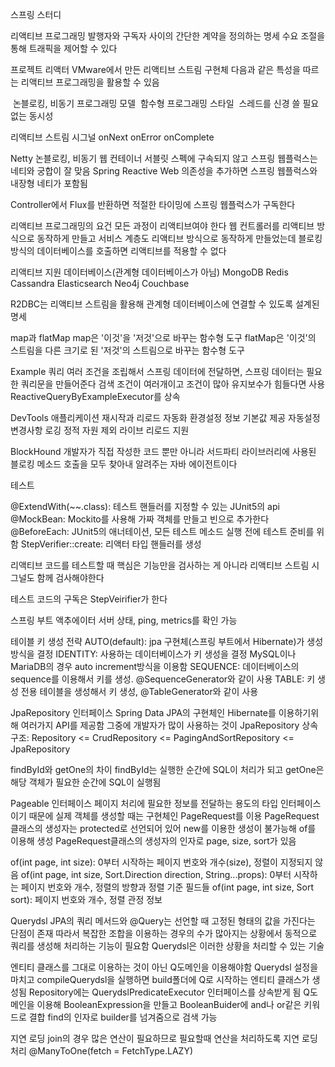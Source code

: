 스프링 스터디



리액티브 프로그래밍
발행자와 구독자 사이의 간단한 계약을 정의하는 명세
수요 조절을 통해 트래픽을 제어할 수 있다



프로젝트 리액터
VMware에서 만든 리액티브 스트림 구현체
다음과 같은 특성을 따르는 리액티브 프로그래밍을 활용할 수 있음

​	논블로킹, 비동기 프로그래밍 모델
​	함수형 프로그래밍 스타일
​	스레드를 신경 쓸 필요 없는 동시성



리액티브 스트림 시그널
onNext
onError
onComplete



Netty
논블로킹, 비동기 웹 컨테이너
서블릿 스펙에 구속되지 않고 스프링 웹플럭스는 네티와 궁합이 잘 맞음
Spring Reactive Web 의존성을 추가하면 스프링 웹플럭스와 내장형 네티가 포함됨



Controller에서 Flux를 반환하면 적절한 타이밍에 스프링 웹플럭스가 구독한다



리액티브 프로그래밍의 요건
모든 과정이 리액티브여야 한다
웹 컨트롤러를 리액티브 방식으로 동작하게 만들고 서비스 계층도 리액티브 방식으로 동작하게 만들었는데
블로킹 방식의 데이터베이스를 호출하면 리액티브를 적용할 수 없다

리액티브 지원 데이터베이스(관계형 데이터베이스가 아님)
MongoDB
Redis
Cassandra
Elasticsearch
Neo4j
Couchbase

R2DBC는 리액티브 스트림을 활용해 관계형 데이터베이스에 연결할 수 있도록 설계된 명세

map과 flatMap
map은 '이것'을 '저것'으로 바꾸는 함수형 도구
flatMap은 '이것'의 스트림을 다른 크기로 된 '저것'의 스트림으로 바꾸는 함수형 도구



Example 쿼리
여러 조건을 조립해서 스프링 데이터에 전달하면, 스프링 데이터는 필요한 쿼리문을 만들어준다
검색 조건이 여러개이고 조건이 많아 유지보수가 힘들다면 사용
ReactiveQueryByExampleExecutor를 상속



DevTools
애플리케이션 재시작과 리로드 자동화
환경설정 정보 기본값 제공
자동설정 변경사항 로깅
정적 자원 제외
라이브 리로드 지원



BlockHound
개발자가 직접 작성한 코드 뿐만 아니라 서드파티 라이브러리에 사용된 블로킹 메소드 호출을 
모두 찾아내 알려주는 자바 에이전트이다



테스트

@ExtendWith(~~.class): 테스트 핸들러를 지정할 수 있는 JUnit5의 api	
@MockBean: Mockito를 사용해 가짜 객체를 만들고 빈으로 추가한다
@BeforeEach: JUnit5의 애너테이션, 모든 테스트 메소드 실행 전에 테스트 준비를 위함
StepVerifier::create: 리액터 타입 핸들러를 생성

리액티브 코드를 테스트할 때 핵심은 기능만을 검사하는 게 아니라 리액티브 스트림 시그널도 함께 검사해야한다

테스트 코드의 구독은 StepVeirifier가 한다



스프링 부트 액추에이터
서버 상태, ping, metrics를 확인 가능



테이블 키 생성 전략
AUTO(default): jpa 구현체(스프링 부트에서 Hibernate)가 생성 방식을 결정
IDENTITY: 사용하는 데이터베이스가 키 생성을 결정 MySQL이나 MariaDB의 경우 auto increment방식을 이용함
SEQUENCE: 데이터베이스의 sequence를 이용해서 키를 생성. @SequenceGenerator와 같이 사용
TABLE: 키 생성 전용 테이블을 생성해서 키 생성, @TableGenerator와 같이 사용



JpaRepository 인터페이스
Spring Data JPA의 구현체인 Hibernate를 이용하기위해 여러가지 API를 제공함
그중에 개발자가 많이 사용하는 것이 JpaRepository
상속 구조: Repository <= CrudRepository <= PagingAndSortRepository <= JpaRepository



findById와 getOne의 차이
findById는 실행한 순간에 SQL이 처리가 되고 getOne은 해당 객체가 필요한 순간에 SQL이 실행됨



Pageable 인터페이스
페이지 처리에 필요한 정보를 전달하는 용도의 타입
인터페이스이기 때문에 실제 객체를 생성할 때는 구현체인 PageRequest를 이용
PageRequest 클래스의 생성자는 protected로 선언되어 있어 new를 이용한 생성이 불가능해 of를 이용해 생성
PageRequest클래스의 생성자의 인자로 page, size, sort가 있음

of(int page, int size): 0부터 시작하는 페이지 번호와 개수(size), 정렬이 지정되지 않음
of(int page, int size, Sort.Direction direction, String...props): 0부터 시작하는 페이지 번호와 개수, 정렬의 방향과 정렬 기준 필드들
of(int page, int size, Sort sort): 페이지 번호와 개수, 정렬 관정 정보



Querydsl
JPA의 쿼리 메서드와 @Query는 선언할 때 고정된 형태의 값을 가진다는 단점이 존재
따라서 복잡한 조합을 이용하는 경우의 수가 많아지는 상황에서 동적으로 쿼리를 생성해 처리하는 기능이 필요함
Querydsl은 이러한 상황을 처리할 수 있는 기술

엔티티 클래스를 그대로 이용하는 것이 아닌 Q도메인을 이용해야함
Querydsl 설정을 마치고 compileQuerydsl을 실행하면 build폴더에 Q로 시작하는 엔티티 클래스가 생성됨
Repository에는 QuerydslPredicateExecutor 인터페이스를 상속받게 됨
Q도메인을 이용해 BooleanExpression을 만들고 BooleanBuider에 and나 or같은 키워드로 결합
find의 인자로 builder를 넘겨줌으로 검색 가능



지연 로딩
join의 경우 많은 연산이 필요하므로 필요할때 연산을 처리하도록 지연 로딩 처리
@ManyToOne(fetch = FetchType.LAZY)





